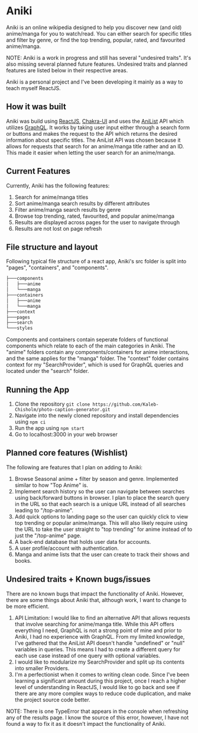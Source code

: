 # Aniki

Aniki is an online wikipedia designed to help you discover new (and old) anime/manga for you to watch/read. You can either search for specific titles and filter by genre, or find the top trending, popular, rated, and favourited anime/manga. 

NOTE: Aniki is a work in progress and still has several "undesired traits". It's also missing several planned future features. Undesired traits and planned features are listed below in their respective areas.

Aniki is a personal project and I've been developing it mainly as a way to teach myself ReactJS.

## How it was built

Aniki was build using [ReactJS](https://reactjs.org/), [Chakra-UI](https://chakra-ui.com/) and uses the 
[AniList](https://anilist.gitbook.io/anilist-apiv2-docs/) API which utilizes [GraphQL](https://graphql.org/). It works by taking user input either through a search form or buttons and makes the request to the API which returns the desired information about specific titles. The AniList API was chosen because it allows for requests that search for an anime/manga title rather and an ID. This made it easier when letting the user search for an anime/manga.

## Current Features
Currently, Aniki has the following features:
1. Search for anime/manga titles
2. Sort anime/manga search results by different attributes
3. Filter anime/manga search results by genre
4. Browse top trending, rated, favourited, and popular anime/manga 
5. Results are displayed across pages for the user to navigate through
6. Results are not lost on page refresh

## File structure and layout
Following typical file structure of a react app, Aniki's src folder is split into "pages", "containers", and "components". 
```bash
├───components
│   ├───anime
│   └───manga
├───containers
│   ├───anime
│   └───manga
├───context
├───pages
├───search
└───styles
```

Components and containers contain seperate folders of functional components which relate to each of the main categories in Aniki. The "anime" folders contain any components/containers for anime interactions, and the same applies for the "manga" folder. The "context" folder contains context for my "SearchProvider", which is used for GraphQL queries and located under the "search" folder.

## Running the App
1. Clone the repository ```git clone https://github.com/Kaleb-Chisholm/photo-caption-generator.git```
2. Navigate into the newly cloned repository and install dependencies using ```npm ci```
3. Run the app using ```npm start```
4. Go to localhost:3000 in your web browser

## Planned core features (Wishlist)
The following are features that I plan on adding to Aniki:
1. Browse Seasonal anime + filter by season and genre. Implemented similar to how "Top Anime" is.
2. Implement search history so the user can navigate between searches using back/forward buttons in browser. I plan to place the search query in the URL so that each search is a unique URL instead of all searches leading to "/top-anime".
3. Add quick options to landing page so the user can quickly click to view top trending or popular anime/manga. This will also likely require using the URL to take the user straight to "top trending" for anime instead of to just the "/top-anime" page. 
4. A back-end database that holds user data for accounts.
5. A user profile/account with authentication.
7. Manga and anime lists that the user can create to track their shows and books.

## Undesired traits + Known bugs/issues
There are no known bugs that impact the functionality of Aniki. However, there are some things about Aniki that, although work, I want to change to be more efficient.

1. API Limitation: I would like to find an alternative API that allows requests that involve searching for anime/manga title. While this API offers everything I need, GraphQL is not a strong point of mine and prior to Aniki, I had no experience with GraphQL. From my limited knowledge, I've gathered that the AniList API doesn't handle "undefined" or "null" variables in queries. This means I had to create a different query for each use case instead of one query with optional variables.
2. I would like to modularize my SearchProvider and split up its contents into smaller Providers.
3. I'm a perfectionist when it comes to writing clean code. Since I've been learning a significant amount during this project, once I reach a higher level of understanding in ReactJS, I would like to go back and see if there are any more complex ways to reduce code duplication, and make the project source code better.

NOTE: There is one TypeError that appears in the console when refreshing any of the results page. I know the source of this error, however, I have not found a way to fix it as it doesn't impact the functionality of Aniki.

